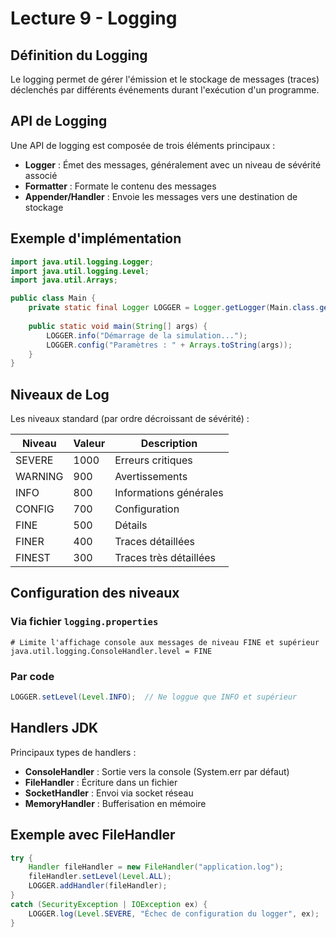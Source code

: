 # Lecture 9 - Logging

## Définition du Logging
Le logging permet de gérer l'émission et le stockage de messages (traces) déclenchés par différents événements durant l'exécution d'un programme.

## API de Logging
Une API de logging est composée de trois éléments principaux :
- **Logger** : Émet des messages, généralement avec un niveau de sévérité associé
- **Formatter** : Formate le contenu des messages
- **Appender/Handler** : Envoie les messages vers une destination de stockage

## Exemple d'implémentation
```java
import java.util.logging.Logger;
import java.util.logging.Level;
import java.util.Arrays;

public class Main {
    private static final Logger LOGGER = Logger.getLogger(Main.class.getName());
    
    public static void main(String[] args) {
        LOGGER.info("Démarrage de la simulation...");
        LOGGER.config("Paramètres : " + Arrays.toString(args));
    }
}
```

## Niveaux de Log
Les niveaux standard (par ordre décroissant de sévérité) :

| Niveau    | Valeur | Description |
|-----------|--------|-------------|
| SEVERE    | 1000   | Erreurs critiques |
| WARNING   | 900    | Avertissements |
| INFO      | 800    | Informations générales |
| CONFIG    | 700    | Configuration |
| FINE      | 500    | Détails |
| FINER     | 400    | Traces détaillées |
| FINEST    | 300    | Traces très détaillées |

## Configuration des niveaux
### Via fichier `logging.properties`
```properties
# Limite l'affichage console aux messages de niveau FINE et supérieur
java.util.logging.ConsoleHandler.level = FINE
```

### Par code
```java
LOGGER.setLevel(Level.INFO);  // Ne loggue que INFO et supérieur
```

## Handlers JDK
Principaux types de handlers :
- **ConsoleHandler** : Sortie vers la console (System.err par défaut)
- **FileHandler** : Écriture dans un fichier
- **SocketHandler** : Envoi via socket réseau
- **MemoryHandler** : Bufferisation en mémoire

## Exemple avec FileHandler
```java
try {
    Handler fileHandler = new FileHandler("application.log"); 
    fileHandler.setLevel(Level.ALL);
    LOGGER.addHandler(fileHandler);
} 
catch (SecurityException | IOException ex) {
    LOGGER.log(Level.SEVERE, "Échec de configuration du logger", ex);
}
```